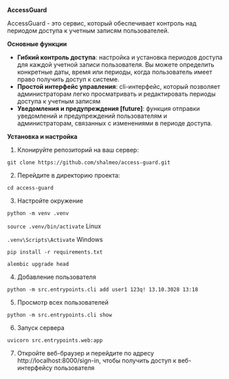 **AccessGuard**

AccessGuard - это сервис, который обеспечивает контроль над периодом доступа к учетным записям пользователей.

**Основные функции**
- **Гибкий контроль доступа**: настройка и установка периодов доступа для каждой учетной записи пользователя. Вы можете определить конкретные даты, время или периоды, когда пользователь имеет право получить доступ к системе.
- **Простой интерфейс управления**: cli-интерфейс, который позволяет администраторам легко просматривать и редактировать периоды доступа к учетным записям
- **Уведомления и предупреждения [future]**: функция отправки уведомлений и предупреждений пользователям и администраторам, связанных с изменениями в периоде доступа.

**Установка и настройка**

1. Клонируйте репозиторий на ваш сервер:

`git clone https://github.com/shalmeo/access-guard.git`

2. Перейдите в директорию проекта:

`cd access-guard`

3. Настройте окружение

`python -m venv .venv`

`source .venv/bin/activate` Linux

`.venv\Scripts\Activate` Windows

`pip install -r requirements.txt`

`alembic upgrade head`

4. Добавление пользователя

`python -m src.entrypoints.cli add user1 123q! 13.10.3028 13:18`

5. Просмотр всех пользователей

`python -m src.entrypoints.cli show`

6. Запуск сервера

`uvicorn src.entrypoints.web:app`

7. Откройте веб-браузер и перейдите по адресу http://localhost:8000/sign-in, чтобы получить доступ к веб-интерфейсу пользователя